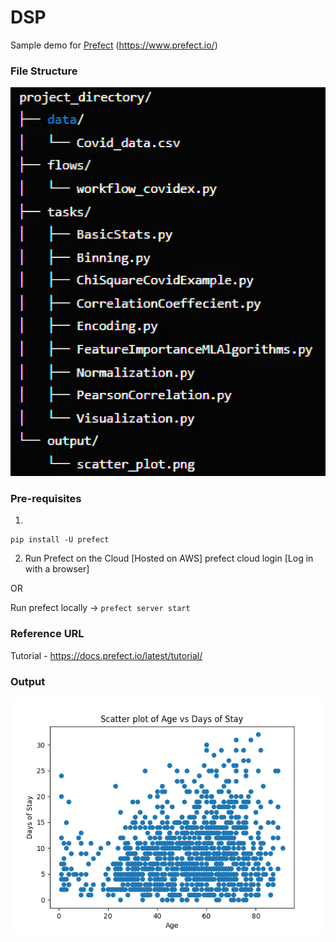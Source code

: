 # DSP
Sample demo for [Prefect](https://www.prefect.io/) (https://www.prefect.io/)

### File Structure
![FileStructure](screenshots/file_structure.png)

### Pre-requisites
1. 
```
pip install -U prefect
```
2. Run Prefect on the Cloud  [Hosted on AWS]
prefect cloud login [Log in with a browser]

OR

Run prefect locally -> ```prefect server start```

### Reference URL

Tutorial - https://docs.prefect.io/latest/tutorial/

### Output

![](output/scatter_plot.png)
